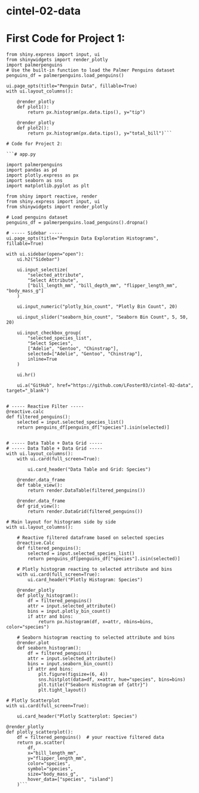# cintel-02-data

# First Code for Project 1:

```import plotly.express as px
from shiny.express import input, ui
from shinywidgets import render_plotly
import palmerpenguins
# Use the built-in function to load the Palmer Penguins dataset
penguins_df = palmerpenguins.load_penguins()

ui.page_opts(title="Penguin Data", fillable=True)
with ui.layout_columns():

    @render_plotly
    def plot1():
        return px.histogram(px.data.tips(), y="tip")

    @render_plotly
    def plot2():
        return px.histogram(px.data.tips(), y="total_bill")```

# Code for Project 2:

```# app.py

import palmerpenguins
import pandas as pd
import plotly.express as px
import seaborn as sns
import matplotlib.pyplot as plt

from shiny import reactive, render
from shiny.express import input, ui
from shinywidgets import render_plotly

# Load penguins dataset
penguins_df = palmerpenguins.load_penguins().dropna()

# ----- Sidebar -----
ui.page_opts(title="Penguin Data Exploration Histograms", fillable=True)

with ui.sidebar(open="open"):
    ui.h2("Sidebar")

    ui.input_selectize(
        "selected_attribute",
        "Select Attribute",
        ["bill_length_mm", "bill_depth_mm", "flipper_length_mm", "body_mass_g"]
    )

    ui.input_numeric("plotly_bin_count", "Plotly Bin Count", 20)

    ui.input_slider("seaborn_bin_count", "Seaborn Bin Count", 5, 50, 20)

    ui.input_checkbox_group(
        "selected_species_list",
        "Select Species",
        ["Adelie", "Gentoo", "Chinstrap"],
        selected=["Adelie", "Gentoo", "Chinstrap"],
        inline=True
    )

    ui.hr()

    ui.a("GitHub", href="https://github.com/LFoster03/cintel-02-data", target="_blank")


# ----- Reactive Filter -----
@reactive.calc
def filtered_penguins():
    selected = input.selected_species_list()
    return penguins_df[penguins_df["species"].isin(selected)]


# ----- Data Table + Data Grid -----
# ----- Data Table + Data Grid -----
with ui.layout_columns():
    with ui.card(full_screen=True):

        ui.card_header("Data Table and Grid: Species")
        
    @render.data_frame
    def table_view():
        return render.DataTable(filtered_penguins())

    @render.data_frame
    def grid_view():
        return render.DataGrid(filtered_penguins())

# Main layout for histograms side by side
with ui.layout_columns():

    # Reactive filtered dataframe based on selected species
    @reactive.Calc
    def filtered_penguins():
        selected = input.selected_species_list()
        return penguins_df[penguins_df["species"].isin(selected)]

    # Plotly histogram reacting to selected attribute and bins
    with ui.card(full_screen=True):
        ui.card_header("Plotly Histogram: Species")
    
    @render_plotly
    def plotly_histogram():
        df = filtered_penguins()
        attr = input.selected_attribute()
        bins = input.plotly_bin_count()
        if attr and bins:
            return px.histogram(df, x=attr, nbins=bins, color="species")

    # Seaborn histogram reacting to selected attribute and bins
    @render.plot
    def seaborn_histogram():
        df = filtered_penguins()
        attr = input.selected_attribute()
        bins = input.seaborn_bin_count()
        if attr and bins:
            plt.figure(figsize=(6, 4))
            sns.histplot(data=df, x=attr, hue="species", bins=bins)
            plt.title(f"Seaborn Histogram of {attr}")
            plt.tight_layout()

# Plotly Scatterplot
with ui.card(full_screen=True):

    ui.card_header("Plotly Scatterplot: Species")
    
@render_plotly
def plotly_scatterplot():
    df = filtered_penguins()  # your reactive filtered data
    return px.scatter(
        df,
        x="bill_length_mm",
        y="flipper_length_mm",
        color="species",
        symbol="species",
        size="body_mass_g",
        hover_data=["species", "island"]
    )```
